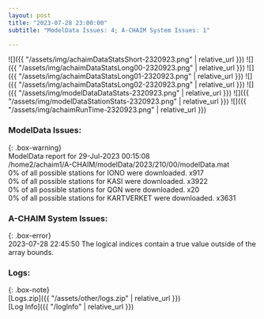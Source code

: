 ```yaml
---
layout: post
title: "2023-07-28 23:00:00"
subtitle: "ModelData Issues: 4; A-CHAIM System Issues: 1"

---
```


![]({{ "/assets/img/achaimDataStatsShort-2320923.png" | relative_url }})
![]({{ "/assets/img/achaimDataStatsLong00-2320923.png" | relative_url }})
![]({{ "/assets/img/achaimDataStatsLong01-2320923.png" | relative_url }})
![]({{ "/assets/img/achaimDataStatsLong02-2320923.png" | relative_url }})
![]({{ "/assets/img/modelDataDataStats-2320923.png" | relative_url }})
![]({{ "/assets/img/modelDataStationStats-2320923.png" | relative_url }})
![]({{ "/assets/img/achaimRunTime-2320923.png" | relative_url }})


### ModelData Issues:  
  
{: .box-warning}  
 ModelData report for 29-Jul-2023 00:15:08   
 /home2/achaim1/A-CHAIM/modelData/2023/210/00/modelData.mat   
 0% of all possible stations for IONO were downloaded. x917   
 0% of all possible stations for KASI were downloaded. x3922   
 0% of all possible stations for QGN were downloaded. x20   
 0% of all possible stations for KARTVERKET were downloaded. x3631   
  
### A-CHAIM System Issues:  
  
{: .box-error}  
2023-07-28 22:45:50 The logical indices contain a true value outside of the array bounds.  

### Logs:  
  
{: .box-note}  
[Logs.zip]({{ "/assets/other/logs.zip" | relative_url }})  
[Log Info]({{ "/logInfo" | relative_url }})  
